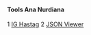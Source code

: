 #### Tools Ana Nurdiana

1 [IG Hastag](/tools/ig-hastag-generator.html)
2 [JSON Viewer](/tools/json-viewer.html)

